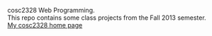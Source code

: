 cosc2328 Web Programming.<br />
This repo contains some class projects from the Fall 2013 semester.<br />
<a href = 'http://www.cs.stedwards.edu/~khamilt2/cosc2328'>My cosc2328 home page</a>
